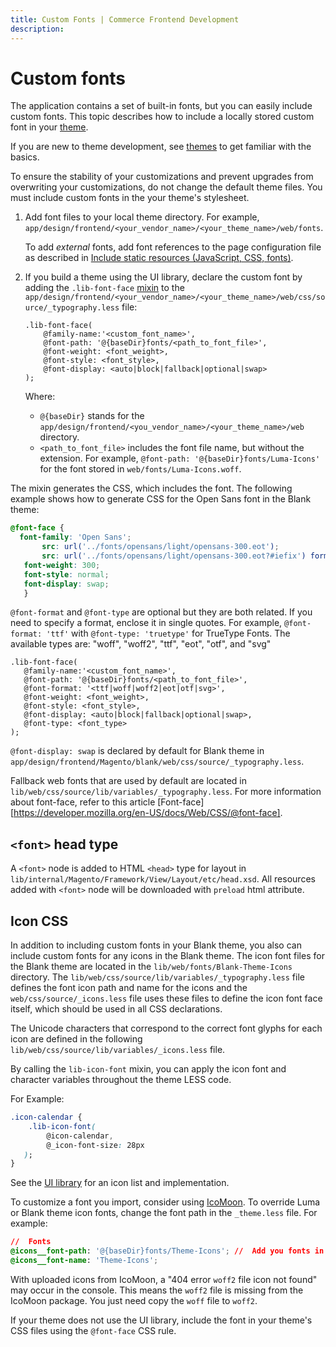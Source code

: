 ```yaml
---
title: Custom Fonts | Commerce Frontend Development
description:
---
```


# Custom fonts

The application contains a set of built-in fonts, but you can easily include custom fonts. This topic describes how to include a locally stored custom font in your [theme](https://glossary.magento.com/theme).

<InlineAlert variant="success" slots="text"/>

If you are new to theme development, see [themes](../themes/index.md) to get familiar with the basics.

To ensure the stability of your customizations and prevent upgrades from overwriting your customizations, do not change the default theme files. You must include custom fonts in the your theme's stylesheet.

1. Add font files to your local theme directory. For example, `app/design/frontend/<your_vendor_name>/<your_theme_name>/web/fonts`.

    To add _external_ fonts, add font references to the page configuration file as described in [Include static resources (JavaScript, CSS, fonts)](../layouts/xml-manage.md#include-static-resources-javascript-css-fonts).

1. If you build a theme using the UI library, declare the custom font by adding the `.lib-font-face` [mixin](https://glossary.magento.com/mixin) to the `app/design/frontend/<your_vendor_name>/<your_theme_name>/web/css/source/_typography.less` file:

   ```less
   .lib-font-face(
       @family-name:'<custom_font_name>',
       @font-path: '@{baseDir}fonts/<path_to_font_file>',
       @font-weight: <font_weight>,
       @font-style: <font_style>,
       @font-display: <auto|block|fallback|optional|swap>
   );
   ```

   Where:

      *  `@{baseDir}` stands for the `app/design/frontend/<you_vendor_name>/<your_theme_name>/web` directory.
      *  `<path_to_font_file>` includes the font file name, but without the extension. For example, `@font-path: '@{baseDir}fonts/Luma-Icons'` for the font stored in `web/fonts/Luma-Icons.woff`.

The mixin generates the CSS, which includes the font. The following example shows how to generate CSS for the Open Sans font in the Blank theme:

```css
@font-face {
  font-family: 'Open Sans';
       src: url('../fonts/opensans/light/opensans-300.eot');
       src: url('../fonts/opensans/light/opensans-300.eot?#iefix') format('embedded-opentype'), url('../fonts/opensans/light/opensans-300.woff2') format('woff2'), url('../fonts/opensans/light/opensans-300.woff') format('woff'), url('../fonts/opensans/light/opensans-300.ttf') format('truetype'), url('../fonts/opensans/light/opensans-300.svg#Open Sans') format('svg');
   font-weight: 300;
   font-style: normal;
   font-display: swap;
   }
```

`@font-format` and `@font-type` are optional but they are both related. If you need to specify a format, enclose it in single quotes. For example, `@font-format: 'ttf'` with `@font-type: 'truetype'` for TrueType Fonts. The available types are: "woff", "woff2", "ttf", "eot", "otf", and "svg"

```less
.lib-font-face(
   @family-name:'<custom_font_name>',
   @font-path: '@{baseDir}fonts/<path_to_font_file>',
   @font-format: '<ttf|woff|woff2|eot|otf|svg>',
   @font-weight: <font_weight>,
   @font-style: <font_style>,
   @font-display: <auto|block|fallback|optional|swap>,
   @font-type: <font_type>
);
```

`@font-display: swap` is declared by default for Blank theme in `app/design/frontend/Magento/blank/web/css/source/_typography.less`.

Fallback web fonts that are used by default are located in `lib/web/css/source/lib/variables/_typography.less`.
For more information about font-face, refer to this article [Font-face][https://developer.mozilla.org/en-US/docs/Web/CSS/@font-face].

## `<font>` head type

A `<font>` node is added to HTML `<head>` type for layout in `lib/internal/Magento/Framework/View/Layout/etc/head.xsd`. All resources added with `<font>` node will be downloaded with `preload` html attribute.

## Icon CSS

In addition to including custom fonts in your Blank theme, you also can include custom fonts for any icons in the Blank theme. The icon font files for the Blank theme are located in the `lib/web/fonts/Blank-Theme-Icons` directory. The `lib/web/css/source/lib/variables/_typography.less` file defines the font icon path and name for the icons and the `web/css/source/_icons.less` file uses these files to define the icon font face itself, which should be used in all CSS declarations.

 The Unicode characters that correspond to the correct font glyphs for each icon are defined in the following `lib/web/css/source/lib/variables/_icons.less` file.

By calling the `lib-icon-font` mixin, you can apply the icon font and character variables throughout the theme LESS code.

For Example:

```css
.icon-calendar {
    .lib-icon-font(
        @icon-calendar,
        @_icon-font-size: 28px
   );
}
```

See the [UI library](theme-ui-lib.md) for an icon list and implementation.

To customize a font you import, consider using [IcoMoon](https://icomoon.io/app/). To override Luma or Blank theme icon fonts, change the font path in the `_theme.less` file. For example:

```css
//  Fonts
@icons__font-path: '@{baseDir}fonts/Theme-Icons'; //  Add you fonts in your-theme/web/fonts
@icons__font-name: 'Theme-Icons';
```

With uploaded icons from IcoMoon, a "404 error `woff2` file icon not found" may occur in the console. This means the `woff2` file is missing from the IcoMoon package. You just need copy the `woff` file to `woff2`.

<InlineAlert variant="info" slots="text"/>

If your theme does not use the UI library, include the font in your theme's CSS files using the `@font-face` CSS rule.
